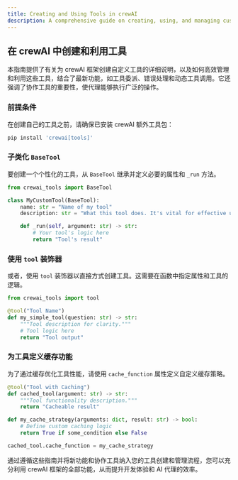 ```yaml
---
title: Creating and Using Tools in crewAI
description: A comprehensive guide on creating, using, and managing custom tools within the crewAI framework, including new features and error handling.
---
```


## 在 crewAI 中创建和利用工具
本指南提供了有关为 crewAI 框架创建自定义工具的详细说明，以及如何高效管理和利用这些工具，结合了最新功能，如工具委派、错误处理和动态工具调用。它还强调了协作工具的重要性，使代理能够执行广泛的操作。

### 前提条件
在创建自己的工具之前，请确保已安装 crewAI 额外工具包：

```bash
pip install 'crewai[tools]'
```

### 子类化 `BaseTool`

要创建一个个性化的工具，从 `BaseTool` 继承并定义必要的属性和 `_run` 方法。

```python
from crewai_tools import BaseTool

class MyCustomTool(BaseTool):
    name: str = "Name of my tool"
    description: str = "What this tool does. It's vital for effective utilization."

    def _run(self, argument: str) -> str:
        # Your tool's logic here
        return "Tool's result"
```

### 使用 `tool` 装饰器

或者，使用 `tool` 装饰器以直接方式创建工具。这需要在函数中指定属性和工具的逻辑。

```python
from crewai_tools import tool

@tool("Tool Name")
def my_simple_tool(question: str) -> str:
    """Tool description for clarity."""
    # Tool logic here
    return "Tool output"
```

### 为工具定义缓存功能

为了通过缓存优化工具性能，请使用 `cache_function` 属性定义自定义缓存策略。

```python
@tool("Tool with Caching")
def cached_tool(argument: str) -> str:
    """Tool functionality description."""
    return "Cacheable result"

def my_cache_strategy(arguments: dict, result: str) -> bool:
    # Define custom caching logic
    return True if some_condition else False

cached_tool.cache_function = my_cache_strategy
```

通过遵循这些指南并将新功能和协作工具纳入您的工具创建和管理流程，您可以充分利用 crewAI 框架的全部功能，从而提升开发体验和 AI 代理的效率。